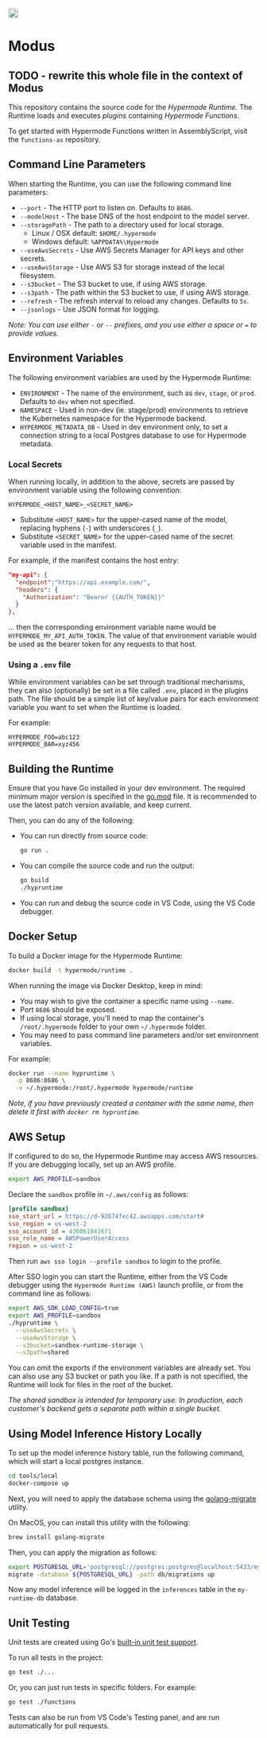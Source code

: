 <a href="https://discord.hypermode.com" >
    <img height=20 src="https://img.shields.io/discord/1267579648657850441" />
</a>

# Modus

## TODO - rewrite this whole file in the context of Modus

This repository contains the source code for the _Hypermode Runtime_.
The Runtime loads and executes _plugins_ containing _Hypermode Functions_.

To get started with Hypermode Functions written in AssemblyScript, visit the
`functions-as` repository.

## Command Line Parameters

When starting the Runtime, you can use the following command line parameters:

- `--port` - The HTTP port to listen on. Defaults to `8686`.
- `--modelHost` - The base DNS of the host endpoint to the model server.
- `--storagePath` - The path to a directory used for local storage.
  - Linux / OSX default: `$HOME/.hypermode`
  - Windows default: `%APPDATA%\Hypermode`
- `--useAwsSecrets` - Use AWS Secrets Manager for API keys and other secrets.
- `--useAwsStorage` - Use AWS S3 for storage instead of the local filesystem.
- `--s3bucket` - The S3 bucket to use, if using AWS storage.
- `--s3path` - The path within the S3 bucket to use, if using AWS storage.
- `--refresh` - The refresh interval to reload any changes. Defaults to `5s`.
- `--jsonlogs` - Use JSON format for logging.

_Note: You can use either `-` or `--` prefixes, and you use either a space or `=` to provide values._

## Environment Variables

The following environment variables are used by the Hypermode Runtime:

- `ENVIRONMENT` - The name of the environment, such as `dev`, `stage`, or `prod`. Defaults to `dev` when not specified.
- `NAMESPACE` - Used in non-dev (ie. stage/prod) environments to retrieve the Kubernetes namespace for the Hypermode backend.
- `HYPERMODE_METADATA_DB` - Used in dev environment only, to set a connection string to a local Postgres database to use for Hypermode metadata.

### Local Secrets

When running locally, in addition to the above, secrets are passed by environment variable using the following convention:

```
HYPERMODE_<HOST_NAME>_<SECRET_NAME>
```

- Substitute `<HOST_NAME>` for the upper-cased name of the model, replacing hyphens (`-`) with underscores (`_`).
- Substitute `<SECRET_NAME>` for the upper-cased name of the secret variable used in the manifest.

For example, if the manifest contains the host entry:

```json
"my-api": {
  "endpoint":"https://api.example.com/",
  "headers": {
    "Authorization": "Bearer {{AUTH_TOKEN}}"
  }
},
```

... then the corresponding environment variable name would be `HYPERMODE_MY_API_AUTH_TOKEN`.
The value of that environment variable would be used as the bearer token for any requests to that host.

### Using a `.env` file

While environment variables can be set through traditional mechanisms, they can also (optionally)
be set in a file called `.env`, placed in the plugins path. The file should be a simple list of
key/value pairs for each environment variable you want to set when the Runtime is loaded.

For example:

```
HYPERMODE_FOO=abc123
HYPERMODE_BAR=xyz456
```

## Building the Runtime

Ensure that you have Go installed in your dev environment.
The required minimum major version is specified in the [go.mod](./go.mod) file.
It is recommended to use the latest patch version available, and keep current.

Then, you can do any of the following:

- You can run directly from source code:

  ```sh
  go run .
  ```

- You can compile the source code and run the output:

  ```sh
  go build
  ./hypruntime
  ```

- You can run and debug the source code in VS Code, using the VS Code debugger.

## Docker Setup

To build a Docker image for the Hypermode Runtime:

```sh
docker build -t hypermode/runtime .
```

When running the image via Docker Desktop, keep in mind:

- You may wish to give the container a specific name using `--name`.
- Port `8686` should be exposed.
- If using local storage, you'll need to map the container's `/root/.hypermode` folder to your own `~/.hypermode` folder.
- You may need to pass command line parameters and/or set environment variables.

For example:

```sh
docker run --name hypruntime \
  -p 8686:8686 \
  -v ~/.hypermode:/root/.hypermode hypermode/runtime
```

_Note, if you have previously created a container with the same name, then delete it first with `docker rm hypruntime`._

## AWS Setup

If configured to do so, the Hypermode Runtime may access AWS resources.
If you are debugging locally, set up an AWS profile.

```sh
export AWS_PROFILE=sandbox
```

Declare the `sandbox` profile in `~/.aws/config` as follows:

```ini
[profile sandbox]
sso_start_url = https://d-92674fec42.awsapps.com/start#
sso_region = us-west-2
sso_account_id = 436061841671
sso_role_name = AWSPowerUserAccess
region = us-west-2
```

Then run `aws sso login --profile sandbox` to login to the profile.

After SSO login you can start the Runtime, either from the VS Code debugger
using the `Hypermode Runtime (AWS)` launch profile, or from the command line as follows:

```sh
export AWS_SDK_LOAD_CONFIG=true
export AWS_PROFILE=sandbox
./hypruntime \
  --useAwsSecrets \
  --useAwsStorage \
  --s3bucket=sandbox-runtime-storage \
  --s3path=shared
```

You can omit the exports if the environment variables are already set.
You can also use any S3 bucket or path you like. If a path is not specified, the Runtime will look for files in the root of the bucket.

_The shared sandbox is intended for temporary use. In production, each customer's backend gets a separate path within a single bucket._

## Using Model Inference History Locally

To set up the model inference history table, run the following command, which will start a local postgres instance.

```sh
cd tools/local
docker-compose up
```

Next, you will need to apply the database schema using the [golang-migrate](https://github.com/golang-migrate/migrate) utility.

On MacOS, you can install this utility with the following:

```sh
brew install golang-migrate
```

Then, you can apply the migration as follows:

```sh
export POSTGRESQL_URL='postgresql://postgres:postgres@localhost:5433/my-runtime-db?sslmode=disable'
migrate -database ${POSTGRESQL_URL} -path db/migrations up
```

Now any model inference will be logged in the `inferences` table in the `my-runtime-db` database.

## Unit Testing

Unit tests are created using Go's [built-in unit test support](https://go.dev/doc/tutorial/add-a-test).

To run all tests in the project:

```sh
go test ./...
```

Or, you can just run tests in specific folders. For example:

```sh
go test ./functions
```

Tests can also be run from VS Code's Testing panel, and are run automatically for pull requests.
